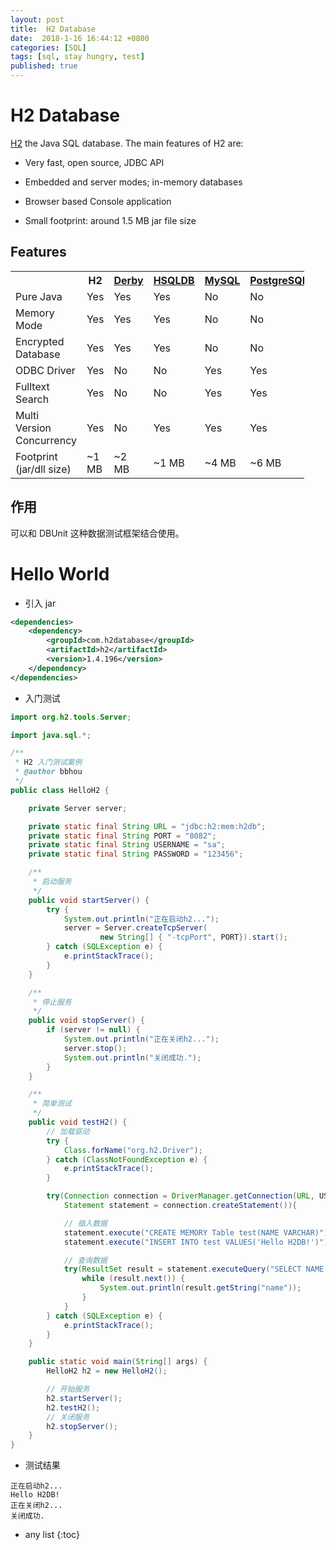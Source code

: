 ```yaml
---
layout: post
title:  H2 Database
date:  2018-1-16 16:44:12 +0800
categories: [SQL]
tags: [sql, stay hungry, test]
published: true
---
```


# H2 Database

[H2](http://www.h2database.com/html/main.html) the Java SQL database. The main features of H2 are:

- Very fast, open source, JDBC API

- Embedded and server modes; in-memory databases

- Browser based Console application

- Small footprint: around 1.5 MB jar file size

## Features

<table style="width: 470px;" class="table table-bordered table-hover">
<tr class="notranslate">
    <th></th>
    <th>H2</th>
    <th><a href="http://db.apache.org/derby">Derby</a></th>
    <th><a href="http://hsqldb.org">HSQLDB</a></th>
    <th><a href="http://mysql.com">MySQL</a></th>
    <th><a href="http://www.postgresql.org">PostgreSQL</a></th>
    </tr><tr>
    <td>Pure Java</td>
    <td class="compareY">Yes</td>
    <td class="compareY">Yes</td>
    <td class="compareY">Yes</td>
    <td class="compareN">No</td>
    <td class="compareN">No</td>
    </tr><tr>
    <td>Memory Mode</td>
    <td class="compareY">Yes</td>
    <td class="compareY">Yes</td>
    <td class="compareY">Yes</td>
    <td class="compareN">No</td>
    <td class="compareN">No</td>
    </tr><tr>
    <td>Encrypted Database</td>
    <td class="compareY">Yes</td>
    <td class="compareY">Yes</td>
    <td class="compareY">Yes</td>
    <td class="compareN">No</td>
    <td class="compareN">No</td>
    </tr><tr>
    <td>ODBC Driver</td>
    <td class="compareY">Yes</td>
    <td class="compareN">No</td>
    <td class="compareN">No</td>
    <td class="compareY">Yes</td>
    <td class="compareY">Yes</td>
    </tr><tr>
    <td>Fulltext Search</td>
    <td class="compareY">Yes</td>
    <td class="compareN">No</td>
    <td class="compareN">No</td>
    <td class="compareY">Yes</td>
    <td class="compareY">Yes</td>
    </tr><tr>
    <td>Multi Version Concurrency</td>
    <td class="compareY">Yes</td>
    <td class="compareN">No</td>
    <td class="compareY">Yes</td>
    <td class="compareY">Yes</td>
    <td class="compareY">Yes</td>
    </tr><tr>
    <td>Footprint (jar/dll size)</td>
    <td>~1 MB</td>
    <td>~2 MB</td>
    <td>~1 MB</td>
    <td>~4 MB</td>
    <td>~6 MB</td>
    </tr>
</table>

## 作用

可以和 DBUnit 这种数据测试框架结合使用。

# Hello World

- 引入 jar

```xml
<dependencies>
    <dependency>
        <groupId>com.h2database</groupId>
        <artifactId>h2</artifactId>
        <version>1.4.196</version>
    </dependency>
</dependencies>
```

- 入门测试

```java
import org.h2.tools.Server;

import java.sql.*;

/**
 * H2 入门测试案例
 * @author bbhou
 */
public class HelloH2 {

    private Server server;

    private static final String URL = "jdbc:h2:mem:h2db";
    private static final String PORT = "8082";
    private static final String USERNAME = "sa";
    private static final String PASSWORD = "123456";

    /**
     * 启动服务
     */
    public void startServer() {
        try {
            System.out.println("正在启动h2...");
            server = Server.createTcpServer(
                    new String[] { "-tcpPort", PORT}).start();
        } catch (SQLException e) {
            e.printStackTrace();
        }
    }

    /**
     * 停止服务
     */
    public void stopServer() {
        if (server != null) {
            System.out.println("正在关闭h2...");
            server.stop();
            System.out.println("关闭成功.");
        }
    }

    /**
     * 简单测试
     */
    public void testH2() {
        // 加载驱动
        try {
            Class.forName("org.h2.Driver");
        } catch (ClassNotFoundException e) {
            e.printStackTrace();
        }

        try(Connection connection = DriverManager.getConnection(URL, USERNAME, PASSWORD);
            Statement statement = connection.createStatement()){

            // 插入数据
            statement.execute("CREATE MEMORY Table test(NAME VARCHAR)");
            statement.execute("INSERT INTO test VALUES('Hello H2DB!')");

            // 查询数据
            try(ResultSet result = statement.executeQuery("SELECT NAME FROM test")) {
                while (result.next()) {
                    System.out.println(result.getString("name"));
                }
            }
        } catch (SQLException e) {
            e.printStackTrace();
        }
    }

    public static void main(String[] args) {
        HelloH2 h2 = new HelloH2();

        // 开始服务
        h2.startServer();
        h2.testH2();
        // 关闭服务
        h2.stopServer();
    }
}
```

- 测试结果

```
正在启动h2...
Hello H2DB!
正在关闭h2...
关闭成功.
```



* any list
{:toc}